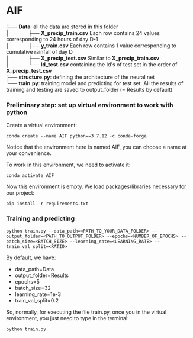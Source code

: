 # AIF
├── __Data__: all the data are stored in this folder  
│&nbsp;&nbsp;&nbsp;&nbsp;&nbsp; &nbsp;&nbsp;&nbsp; &nbsp;&nbsp;&nbsp;├── __X_precip_train.csv__ Each row contains 24 values corresponding to 24 hours of day D-1  
│&nbsp;&nbsp;&nbsp;&nbsp;&nbsp; &nbsp;&nbsp;&nbsp; &nbsp;&nbsp;&nbsp;├── __y_train.csv__ Each row contains 1 value corresponding to cumulative rainfall of day D   
│&nbsp;&nbsp;&nbsp;&nbsp;&nbsp; &nbsp;&nbsp;&nbsp; &nbsp;&nbsp;&nbsp;├── __X_precip_test.csv__ Similar to __X_precip_train.csv__  
│&nbsp;&nbsp;&nbsp;&nbsp;&nbsp; &nbsp;&nbsp;&nbsp; &nbsp;&nbsp;&nbsp;└── __Id_test.csv__ containing the Id's of test set in the order of __X_precip_test.csv__   
├── __structure.py__: defining the architecture of the neural net     
└── __train.py__: training model and predicting for test set. All the results of training and testing are saved to output_folder (= Results by default) 
### Preliminary step: set up virtual environment to work with python
Create a virtual environment:
```
conda create --name AIF python==3.7.12 -c conda-forge
```
Notice that the environment here is named AIF, you can choose a name at your convenience.

To work in this environment, we need to activate it: 
```
conda activate AIF
```
Now this environment is empty. We load packages/libraries necessary for our project:
```
pip install -r requirements.txt
```
### Training and predicting
```
python train.py --data_path=<PATH_TO_YOUR_DATA_FOLDER> --output_folder=<PATH_TO_OUTPUT_FOLDER> --epochs=<NUMBER_OF_EPOCHS> --batch_size=<BATCH_SIZE> --learning_rate=<LEARNING_RATE> --train_val_split=<RATIO>
```
By default, we have:
- data_path=Data
- output_folder=Results
- epochs=5
- batch_size=32
- learning_rate=1e-3
- train_val_split=0.2

So, normally, for executing the file train.py, once you in the virtual environment, you just need to type in the terminal:
```
python train.py
```
